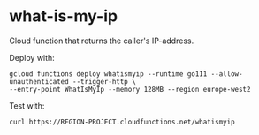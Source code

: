 # what-is-my-ip
Cloud function that returns the caller's IP-address.

Deploy with:

	gcloud functions deploy whatismyip --runtime go111 --allow-unauthenticated --trigger-http \
	--entry-point WhatIsMyIp --memory 128MB --region europe-west2

Test with:

	curl https://REGION-PROJECT.cloudfunctions.net/whatismyip

